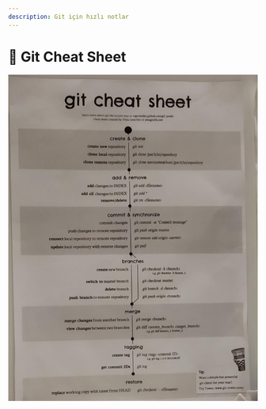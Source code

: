```yaml
---
description: Git için hızlı notlar
---
```


# 🤸‍ Git Cheat Sheet

![](../../.gitbook/assets/image%20%28103%29.png)

